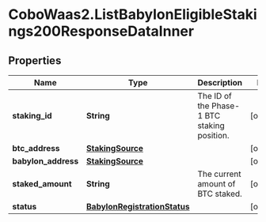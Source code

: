 # CoboWaas2.ListBabylonEligibleStakings200ResponseDataInner

## Properties

Name | Type | Description | Notes
------------ | ------------- | ------------- | -------------
**staking_id** | **String** | The ID of the Phase-1 BTC staking position. | [optional] 
**btc_address** | [**StakingSource**](StakingSource.md) |  | [optional] 
**babylon_address** | [**StakingSource**](StakingSource.md) |  | [optional] 
**staked_amount** | **String** | The current amount of BTC staked. | [optional] 
**status** | [**BabylonRegistrationStatus**](BabylonRegistrationStatus.md) |  | [optional] 


